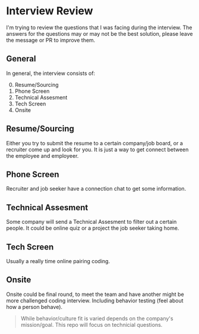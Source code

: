# Interview Review

I'm trying to review the questions that I was facing during the interview. The answers for the questions
may or may not be the best solution, please leave the message or PR to improve them.

## General

In general, the interview consists of:

0. Resume/Sourcing
1. Phone Screen
2. Technical Assesment
3. Tech Screen
4. Onsite

## Resume/Sourcing

Either you try to submit the resume to a certain company/job board, or a recruiter come up and look for you.
It is just a way to get connect between the employee and employeer.

## Phone Screen

Recruiter and job seeker have a connection chat to get some information.

## Technical Assesment

Some company will send a Technical Assesment to filter out a certain people. It could be online quiz or a project
the job seeker taking home.

## Tech Screen

Usually a really time online pairing coding.

## Onsite

Onsite could be final round, to meet the team and have another might be more challenged coding interview.
Including behavior testing (feel about how a person behave).

> While behavior/culture fit is varied depends on the company's mission/goal. 
This repo will focus on technicial questions.
